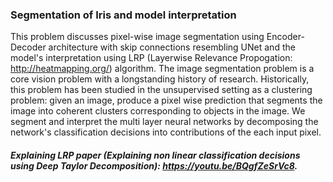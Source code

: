 ### Segmentation of Iris and model interpretation
This problem discusses pixel-wise image segmentation using Encoder-Decoder architecture with skip connections resembling UNet and the model's interpretation using LRP (Layerwise Relevance Propogation: http://heatmapping.org/) algorithm. The image segmentation problem is a core vision problem with a longstanding history of research. Historically, this problem has been studied in the unsupervised setting as a clustering problem: given an image, produce a pixel wise prediction that segments the image into coherent clusters corresponding to objects in the image. We segment and interpret the multi layer neural networks by decomposing the network's classification decisions into contributions of the each input pixel.

##### Explaining LRP paper (Explaining non linear classification decisions using Deep Taylor Decomposition): https://youtu.be/BQgfZeSrVc8.  
